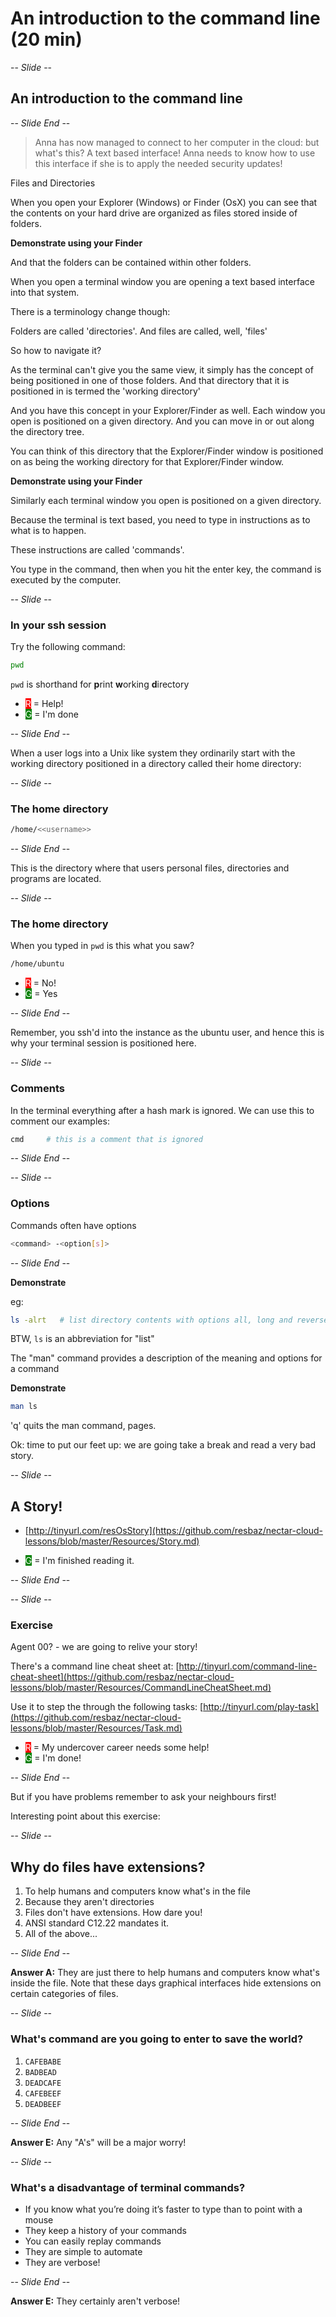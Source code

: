 # An introduction to the command line  (20 min)

-- *Slide* --

## An introduction to the command line

-- *Slide End* --

> Anna has now managed to connect to her computer in the cloud: but what's this? A text based interface!
> Anna needs to know how to use this interface if she is to apply the needed security updates!

Files and Directories

When you open your Explorer (Windows) or Finder (OsX) you can see that the contents on your
hard drive are organized as files stored inside of folders.

**Demonstrate using your Finder**

And that the folders can be contained within other folders.

When you open a terminal window you are opening a text based interface into that system.

There is a terminology change though:

Folders are called 'directories'. And files are called, well, 'files'

So how to navigate it?

As the terminal can't give you the same view, it simply has the concept of being positioned in one of those folders.
And that directory that it is positioned in is termed the 'working directory'

And you have this concept in your Explorer/Finder as well. Each window you open is positioned on a given
directory. And you can move in or out along the directory tree.

You can think of this directory that the Explorer/Finder window is positioned on as being the working directory for
that Explorer/Finder window.

**Demonstrate using your Finder**

Similarly each terminal window you open is positioned on a given directory.

Because the terminal is text based, you need to type in instructions as to what is to happen.

These instructions are called 'commands'.

You type in the command, then when you hit the enter key, the command is executed by the computer.

-- *Slide* --

### In your ssh session

Try the following command:

```bash
pwd
```

`pwd` is shorthand for **p**rint **w**orking **d**irectory

* <span style="color:white;background:red">R</span> = Help!
* <span style="color:white;background:green">G</span> = I'm done

-- *Slide End* --

When a user logs into a Unix like system they ordinarily start with the working directory positioned
in a directory called their home directory:

-- *Slide* --
### The home directory

```bash
/home/<<username>>
```
-- *Slide End* --

This is the directory where that users personal files, directories and programs are located.

-- *Slide* --
### The home directory

When you typed in `pwd` is this what you saw?

```bash
/home/ubuntu
```

* <span style="color:white;background:red">R</span> = No!
* <span style="color:white;background:green">G</span> = Yes

-- *Slide End* --

Remember, you ssh'd into the instance as the ubuntu user, and hence this is why your terminal session is
positioned here.

-- *Slide* --
### Comments

In the terminal everything after a hash mark is ignored. We can use this to comment our examples:

```bash
cmd     # this is a comment that is ignored
```
-- *Slide End* --

-- *Slide* --
### Options

Commands often have options

 ```bash
 <command> -<option[s]>
 ```
-- *Slide End* --

**Demonstrate**

 eg:

 ```bash
 ls -alrt   # list directory contents with options all, long and reverse time
 ```

BTW, `ls` is an abbreviation for "list"


The "man" command provides a description of the meaning and options for a command

**Demonstrate**

 ```bash
 man ls
 ```

'q' quits the man command, <space> pages.

Ok: time to put our feet up: we are going take a break and read a very bad story.

-- *Slide* --

## A Story!

* [http://tinyurl.com/resOsStory](https://github.com/resbaz/nectar-cloud-lessons/blob/master/Resources/Story.md)

* <span style="color:white;background:green">G</span> = I'm finished reading it.

-- *Slide End* --

-- *Slide* --

### Exercise

Agent 00? - we are going to relive your story!

There's a command line cheat sheet at: [http://tinyurl.com/command-line-cheat-sheet](https://github.com/resbaz/nectar-cloud-lessons/blob/master/Resources/CommandLineCheatSheet.md)

Use it to step the through the following tasks: [http://tinyurl.com/play-task](https://github.com/resbaz/nectar-cloud-lessons/blob/master/Resources/Task.md)

* <span style="color:white;background:red">R</span> = My undercover career needs some help!
* <span style="color:white;background:green">G</span> = I'm done!

-- *Slide End* --

But if you have problems remember to ask your neighbours first!

Interesting point about this exercise:

-- *Slide* --

##  Why do files have extensions?

1. To help humans and computers know what's in the file
1. Because they aren't directories
1. Files don't have extensions. How dare you!
1. ANSI standard C12.22 mandates it.
1. All of the above...

-- *Slide End* --

**Answer A:** They are just there to help humans and computers know what's inside the file. Note that these days
graphical interfaces hide extensions on certain categories of files.

-- *Slide* --

### What's command are you going to enter to save the world?

1. `CAFEBABE`
1. `BADBEAD`
1. `DEADCAFE`
1. `CAFEBEEF`
1. `DEADBEEF`

-- *Slide End* --

**Answer E:** Any "A's" will be a major worry!

-- *Slide* --

### What's a disadvantage of terminal commands?

* If you know what you’re doing it’s faster to type than to point with a mouse
* They keep a history of your commands
* You can easily replay commands
* They are simple to automate
* They are verbose!

-- *Slide End* --

**Answer E:** They certainly aren't verbose!